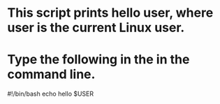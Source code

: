 # This script  prints hello user, where user is the current Linux user. 



# Type the following in the in the command line.
#!/bin/bash
echo hello $USER
